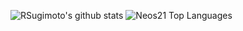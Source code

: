 
![RSugimoto's github stats](https://github-readme-stats.vercel.app/api?username=RSugimoto2017&count_private=true&show_icons=true&theme=radical)
![Neos21 Top Languages](https://github-readme-stats.vercel.app/api/top-langs/?username=RSugimoto2017&theme=radical)
